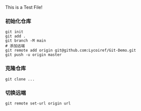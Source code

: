 This is a Test File!


### 初始化仓库
```git
git init
git add .
git branch -M main
# 添加远端
git remote add origin git@github.com:Lycoiref/Git-Demo.git
git push -u origin master
```


### 克隆仓库
```
git clone ...
```


### 切换远端
```
git remote set-url origin url
```

